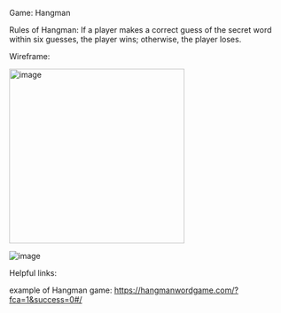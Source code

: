 Game: Hangman

Rules of Hangman: If a player makes a correct guess of the secret word within six guesses, the player wins; otherwise, the player loses.

Wireframe:

<img width="316" alt="image" src="https://user-images.githubusercontent.com/105599499/172204230-33202a1f-7fb3-40ec-899d-026ae79215ed.png">

![image](https://user-images.githubusercontent.com/105599499/172204378-94b540aa-c825-4c8f-97bd-d80a5797bf68.png)

Helpful links:

example of Hangman game: https://hangmanwordgame.com/?fca=1&success=0#/

